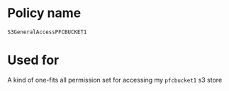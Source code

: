 # Policy name
`S3GeneralAccessPFCBUCKET1`

# Used for

A kind of one-fits all permission set for accessing my `pfcbucket1` s3 store